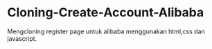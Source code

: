 # Cloning-Create-Account-Alibaba
Mengcloning register page untuk alibaba menggunakan html,css dan javascript.
